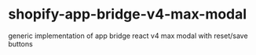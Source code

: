 # shopify-app-bridge-v4-max-modal
generic implementation of app bridge react v4 max modal with reset/save buttons
